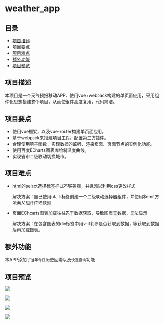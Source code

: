 # weather_app

## 目录

- [项目描述](#项目描述)
- [项目要点](#项目要点)
- [项目难点](#项目难点)
- [额外功能](#额外功能)
- [项目预览](#项目预览)

## 项目描述

本项目是一个天气预报移动APP，使用vue+webpack构建的单页面应用，采用组件化思想搭建整个项目，从而使组件高度复用，代码简洁。

## 项目要点

-  使用vue框架，以及vue-router构建单页面应用。
- 基于webpack来搭建项目工程，配置第三方插件。
- 合理使用钩子函数，实现数据的监听、渲染页面、页面节点的实例化功能。
- 使用百度ECharts图表库绘制温度曲线。
- 实现省市二级联动切换城市。



## 项目难点

- html的select选择标签样式不够美观，并且难以利用css更改样式

  解决方案：自己使用ul、li标签创建一个二级联动选择器组件，并使用$emit方法向父组件传递数据

- 页面EChcarts图表加载往往先于数据获取，导致图表无数据，无法显示

  解决方案：在包含图表的div标签中用v-if判断是否获取到数据，等获取到数据后再加载图表。

 



## 额外功能

本APP添加了`当年今日`历史回看以及`快递查询`功能



## 项目预览

![](http://p7hpld38u.bkt.clouddn.com/home.png)

![](http://p7hpld38u.bkt.clouddn.com/home2.png)

![](http://p7hpld38u.bkt.clouddn.com/history.png)

![](http://p7hpld38u.bkt.clouddn.com/express.png)